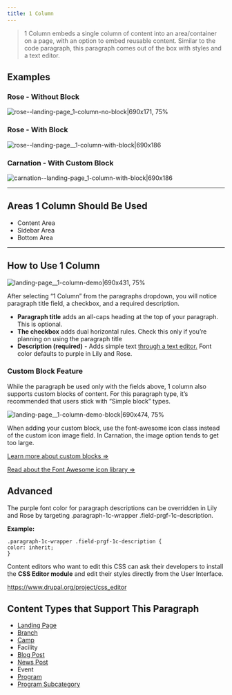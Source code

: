 ```yaml
---
title: 1 Column
---
```



> 1 Column embeds a single column of content into an area/container on a page, with an option to embed reusable content. Similar to the code paragraph, this paragraph comes out of the box with styles and a text editor.

## Examples
### Rose - Without Block

![rose--landing-page_1-column-no-block|690x171, 75%](upload://19gwcxdsp4g4PHXFDDGHeW1rZVy.png)
### Rose - With Block
![rose--landing-page__1-column-with-block|690x186](upload://2FCFow9jwiwvHOyG9k2XkerjNJ9.png)

### Carnation - With Custom Block
![carnation--landing-page_1-column-with-block|690x186](upload://jOGLkK7ItZy0i5pzFmUPBuMfkh3.png)

---

## Areas 1 Column Should Be Used

* Content Area
* Sidebar Area
* Bottom Area

---

## How to Use 1 Column

![landing-page__1-column-demo|690x431, 75%](upload://j3rf2kiL9RTWYhAjFl8gyBIypQt.gif)

After selecting “1 Column” from the paragraphs dropdown, you will notice paragraph title field, a checkbox, and a required description.

* **Paragraph title** adds an all-caps heading at the top of your paragraph. This is optional.
* **The checkbox** adds dual horizontal rules. Check this only if you’re planning on using the paragraph title
* **Description (required)** - Adds simple text [through a text editor.](../text-editor/_index.md) Font color defaults to purple in Lily and Rose.


### Custom Block Feature

While the paragraph be used only with the fields above, 1 column also supports custom blocks of content. For this paragraph type, it’s recommended that users stick with “Simple block” types.

![landing-page__1-column-demo-block|690x474, 75%](upload://8ztiCyU8UuDvYi6E3SjEthQEFQ.gif)

When adding your custom block, use the font-awesome icon class instead of the custom icon image field. In Carnation, the image option tends to get too large.

[Learn more about custom blocks ⇒](../blocks/_index.md)

[Read about the Font Awesome icon library ⇒](https://fontawesome.com/cheatsheet?from=io)

## Advanced

The purple font color for paragraph descriptions can be overridden in Lily and Rose by targeting .paragraph-1c-wrapper .field-prgf-1c-description.

**Example:**

    .paragraph-1c-wrapper .field-prgf-1c-description {
    color: inherit;
    }

Content editors who want to edit this CSS can ask their developers to install the **CSS Editor module** and edit their styles directly from the User Interface.

https://www.drupal.org/project/css_editor

## Content Types that Support This Paragraph

* [Landing Page](https://community.openymca.org/t/landing-page-content-types-open-y-user-docs/667)
* [Branch](https://community.openymca.org/t/branch-content-types-open-y-user-docs/685)
* [Camp](https://community.openymca.org/t/camp-content-types-user-docs/690)
* Facility
* [Blog Post](https://community.openymca.org/t/blog-post-content-types-open-y-user-docs/693)
* [News Post](https://community.openymca.org/t/news-post-content-types-open-y-user-docs/694)
* Event
* [Program](https://community.openymca.org/t/program-content-types-open-y-user-docs/691)
* [Program Subcategory](https://community.openymca.org/t/landing-page-content-types-open-y-user-docs/667)